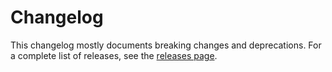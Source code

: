 Changelog
=========

This changelog mostly documents breaking changes and deprecations.
For a complete list of releases, see the [releases page][0].

[0]: https://github.com/treehouselabs/skeleton-bundle/releases
